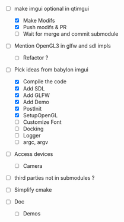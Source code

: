 * [ ] make imgui optional in qtimgui
    * [X] Make Modifs
    * [X] Push modifs & PR
    * [ ] Wait for merge and commit submodule

* [ ] Mention OpenGL3 in glfw and sdl impls
    * [ ] Refactor ?
    
* [ ] Pick ideas from babylon imgui
    * [X] Compile the code
    * [X] Add SDL
    * [X] Add GLFW
    * [X] Add Demo
    * [X] PostInit
    * [X] SetupOpenGL
    * [ ] Customize Font
    * [ ] Docking
    * [ ] Logger
    * [ ] argc, argv

* [ ] Access devices
    * [ ] Camera
    
* [ ] third parties not in submodules ?

* [ ] Simplify cmake

* [ ] Doc
    * [ ] Demos
    